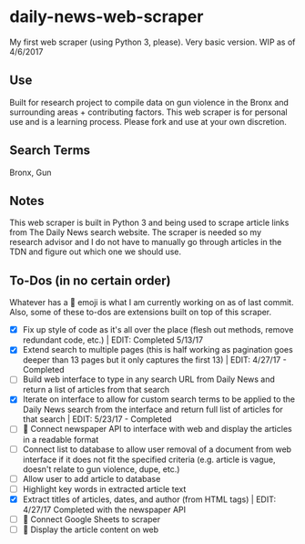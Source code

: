 # daily-news-web-scraper
My first web scraper (using Python 3, please). Very basic version. WIP as of 4/6/2017

## Use

Built for research project to compile data on gun violence in the Bronx and surrounding areas + contributing factors. This web scraper is for personal use and is a learning process. Please fork and use at your own discretion.

## Search Terms
Bronx, Gun

## Notes

This web scraper is built in Python 3 and being used to scrape article links from The Daily News search website. The scraper is needed so my research advisor and I do not have to manually go through articles in the TDN and figure out which one we should use.

## To-Dos (in no certain order)

Whatever has a :construction: emoji is what I am currently working on as of last commit. Also, some of these to-dos are extensions built on top of this scraper.

- [X] Fix up style of code as it's all over the place (flesh out methods, remove redundant code, etc.) | EDIT: Completed 5/13/17
- [X] Extend search to multiple pages (this is half working as pagination goes deeper than 13 pages but it only captures the first 13) |
EDIT: 4/27/17 - Completed
- [ ] Build web interface to type in any search URL from Daily News and return a list of articles from that search
- [X] Iterate on interface to allow for custom search terms to be applied to the Daily News search from the interface and return full list of articles for that search | EDIT: 5/23/17 - Completed
- [ ] :construction: Connect newspaper API to interface with web and display the articles in a readable format
- [ ] Connect list to database to allow user removal of a document from web interface if it does not fit the specified criteria (e.g. article is vague, doesn't relate to gun violence, dupe, etc.)
- [ ] Allow user to add article to database
- [ ] Highlight key words in extracted article text
- [X] Extract titles of articles, dates, and author (from HTML tags) | EDIT: 4/27/17 Completed with the newspaper API
- [ ] :construction: Connect Google Sheets to scraper
- [ ] :construction: Display the article content on web
